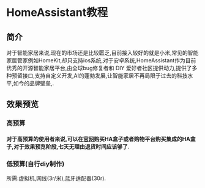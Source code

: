 # HomeAssistant教程   

## 简介

​	对于智能家居来说,现在的市场还是比较匮乏,目前接入较好的就是小米,常见的智能家居管家例如HomeKit,却只支持ios系统,对于安卓系统,HomeAssistant作为目前优秀的开源智能家居平台,由全球bug修复者和 DIY 爱好者社区提供动力,提供了多种预留接口,支持自定义开发,AI的蓬勃发展,让智能家居不再局限于过去的科技水平,如今的品牌壁垒,.

## 效果预览

### **高预算**

#### 对于高预算的使用者来说,可以在[<u>官网</u>](https://support.nabucasa.com/hc/en-us/categories/24638797677853)购买HA盒子或者购物平台购买集成的HA盒子,对于效果预览阶段,七天无理由退货时间应该够了.

### **低预算(自行diy制作)**

所需:虚拟机,网线(3r/米),蓝牙适配器(30r).





